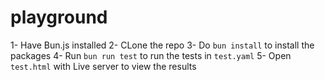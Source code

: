 # playground

1- Have Bun.js installed
2- CLone the repo
3- Do `bun install` to install the packages
4- Run `bun run test` to run the tests in `test.yaml`
5- Open `test.html` with Live server to view the results
